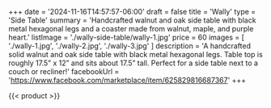 +++
date = '2024-11-16T14:57:57-06:00'
draft = false
title = 'Wally'
type = 'Side Table'
summary = 'Handcrafted walnut and oak side table with black metal hexagonal legs and a coaster made from walnut, maple, and purple heart.'
listImage = './wally-side-table/wally-1.jpg'
price = 60
images = [
    './wally-1.jpg',
    './wally-2.jpg',
    './wally-3.jpg'
]
description = 'A handcrafted solid walnut and oak side table with black metal hexagonal legs.  Table top is roughly 17.5” x 12” and sits about 17.5” tall.  Perfect for a side table next to a couch or recliner!'
facebookUrl = 'https://www.facebook.com/marketplace/item/625829816687367'
+++

{{< product >}}
